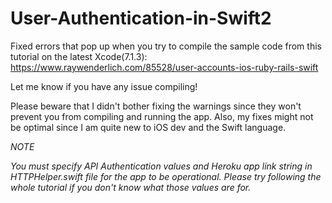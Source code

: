 # User-Authentication-in-Swift2

Fixed errors that pop up when you try to compile the sample code from this tutorial on the latest Xcode(7.1.3): https://www.raywenderlich.com/85528/user-accounts-ios-ruby-rails-swift

Let me know if you have any issue compiling!

Please beware that I didn't bother fixing the warnings since they won't prevent you from compiling and running the app. Also, my fixes might not be optimal since I am quite new to iOS dev and the Swift language.




*NOTE*

*You must specify API Authentication values and Heroku app link string in HTTPHelper.swift file for the app to be operational. Please try following the whole tutorial if you don't know what those values are for.*
